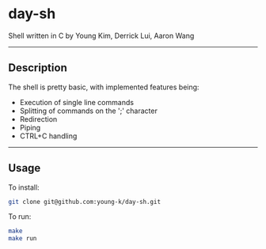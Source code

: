 # day-sh

Shell written in C by Young Kim, Derrick Lui, Aaron Wang

---

## Description

The shell is pretty basic, with implemented features being:
- Execution of single line commands
- Splitting of commands on the ';' character
- Redirection
- Piping
- CTRL+C handling 

---

## Usage

To install:
```sh
git clone git@github.com:young-k/day-sh.git
```

To run: 

```sh
make
make run
```

